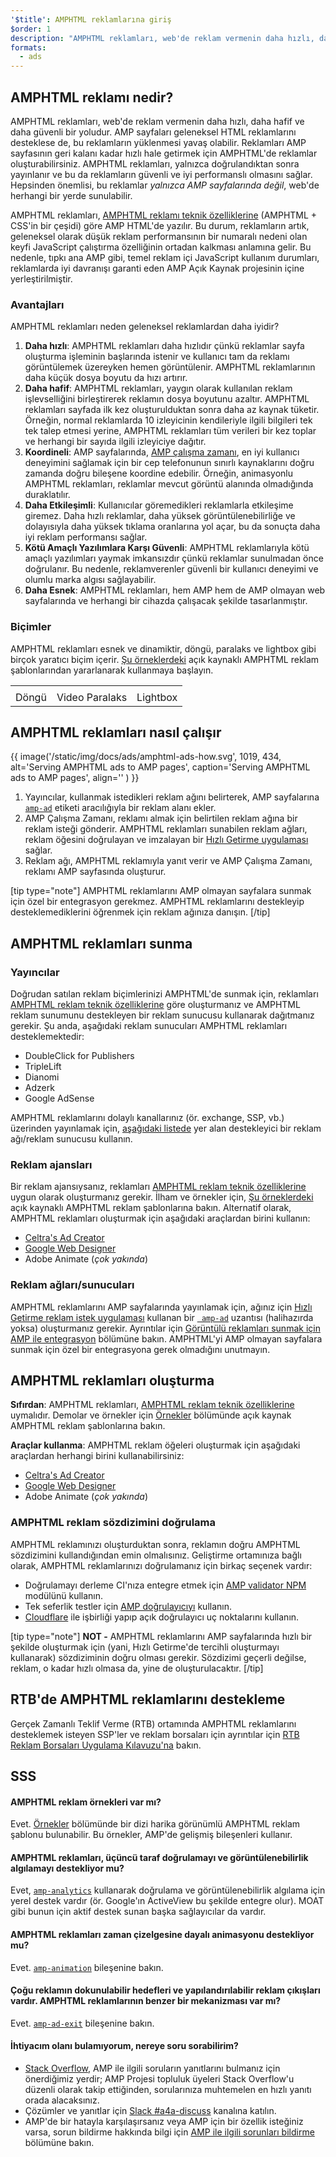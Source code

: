 ```yaml
---
'$title': AMPHTML reklamlarına giriş
$order: 1
description: "AMPHTML reklamları, web'de reklam vermenin daha hızlı, daha hafif ve daha güvenli bir yoludur. AMP sayfaları geleneksel HTML reklamlarını desteklese de, bu reklamların yüklenmesi yavaş olabilir."
formats:
  - ads
---
```


## AMPHTML reklamı nedir?

AMPHTML reklamları, web'de reklam vermenin daha hızlı, daha hafif ve daha güvenli bir yoludur. AMP sayfaları geleneksel HTML reklamlarını desteklese de, bu reklamların yüklenmesi yavaş olabilir. Reklamları AMP sayfasının geri kalanı kadar hızlı hale getirmek için AMPHTML'de reklamlar oluşturabilirsiniz. AMPHTML reklamları, yalnızca doğrulandıktan sonra yayınlanır ve bu da reklamların güvenli ve iyi performanslı olmasını sağlar. Hepsinden önemlisi, bu reklamlar _yalnızca AMP sayfalarında değil_, web'de herhangi bir yerde sunulabilir.

AMPHTML reklamları, [AMPHTML reklamı teknik özelliklerine](a4a_spec.md) (AMPHTML + CSS'in bir çeşidi) göre AMP HTML'de yazılır. Bu durum, reklamların artık, geleneksel olarak düşük reklam performansının bir numaralı nedeni olan keyfi JavaScript çalıştırma özelliğinin ortadan kalkması anlamına gelir. Bu nedenle, tıpkı ana AMP gibi, temel reklam içi JavaScript kullanım durumları, reklamlarda iyi davranışı garanti eden AMP Açık Kaynak projesinin içine yerleştirilmiştir.

### Avantajları

AMPHTML reklamları neden geleneksel reklamlardan daha iyidir?

1. **Daha hızlı**: AMPHTML reklamları daha hızlıdır çünkü reklamlar sayfa oluşturma işleminin başlarında istenir ve kullanıcı tam da reklamı görüntülemek üzereyken hemen görüntülenir. AMPHTML reklamlarının daha küçük dosya boyutu da hızı artırır.
2. **Daha hafif**: AMPHTML reklamları, yaygın olarak kullanılan reklam işlevselliğini birleştirerek reklamın dosya boyutunu azaltır. AMPHTML reklamları sayfada ilk kez oluşturulduktan sonra daha az kaynak tüketir. Örneğin, normal reklamlarda 10 izleyicinin kendileriyle ilgili bilgileri tek tek talep etmesi yerine, AMPHTML reklamları tüm verileri bir kez toplar ve herhangi bir sayıda ilgili izleyiciye dağıtır.
3. **Koordineli**: AMP sayfalarında, [AMP çalışma zamanı](spec/amphtml.md#amp-runtime), en iyi kullanıcı deneyimini sağlamak için bir cep telefonunun sınırlı kaynaklarını doğru zamanda doğru bileşene koordine edebilir. Örneğin, animasyonlu AMPHTML reklamları, reklamlar mevcut görüntü alanında olmadığında duraklatılır.
4. **Daha Etkileşimli**: Kullanıcılar göremedikleri reklamlarla etkileşime giremez. Daha hızlı reklamlar, daha yüksek görüntülenebilirliğe ve dolayısıyla daha yüksek tıklama oranlarına yol açar, bu da sonuçta daha iyi reklam performansı sağlar.
5. **Kötü Amaçlı Yazılımlara Karşı Güvenli**: AMPHTML reklamlarıyla kötü amaçlı yazılımları yaymak imkansızdır çünkü reklamlar sunulmadan önce doğrulanır. Bu nedenle, reklamverenler güvenli bir kullanıcı deneyimi ve olumlu marka algısı sağlayabilir.
6. **Daha Esnek**: AMPHTML reklamları, hem AMP hem de AMP olmayan web sayfalarında ve herhangi bir cihazda çalışacak şekilde tasarlanmıştır.

### Biçimler

AMPHTML reklamları esnek ve dinamiktir, döngü, paralaks ve lightbox gibi birçok yaratıcı biçim içerir. [Şu örneklerdeki](../../../documentation/examples/index.html) açık kaynaklı AMPHTML reklam şablonlarından yararlanarak kullanmaya başlayın.

<table class="nocolor">
  <tr>
    <td class="col-thirty"><amp-anim width="410" height="731" layout="responsive" src="/static/img/docs/ads/amp-ad-01-carousel.gif">
    </amp-anim></td>
    <td class="col-thirty"><amp-anim width="410" height="731" layout="responsive" src="/static/img/docs/ads/amp-ad-02-video-parallax.gif">
    </amp-anim></td>
    <td class="col-thirty"><amp-anim width="410" height="731" layout="responsive" src="/static/img/docs/ads/amp-ad-03-lightbox.gif">
    </amp-anim></td>
  </tr>
  <tr>
    <td>Döngü</td>
    <td>Video Paralaks</td>
    <td>Lightbox</td>
  </tr>
</table>

## AMPHTML reklamları nasıl çalışır

{{ image('/static/img/docs/ads/amphtml-ads-how.svg', 1019, 434, alt='Serving AMPHTML ads to AMP pages', caption='Serving AMPHTML ads to AMP pages', align='' ) }}

1. Yayıncılar, kullanmak istedikleri reklam ağını belirterek, AMP sayfalarına [`amp-ad`](../../../documentation/components/reference/amp-ad.md) etiketi aracılığıyla bir reklam alanı ekler.
2. AMP Çalışma Zamanı, reklamı almak için belirtilen reklam ağına bir reklam isteği gönderir. AMPHTML reklamları sunabilen reklam ağları, reklam öğesini doğrulayan ve imzalayan bir [Hızlı Getirme uygulaması](https://github.com/ampproject/amphtml/blob/master/ads/google/a4a/docs/Network-Impl-Guide.md) sağlar.
3. Reklam ağı, AMPHTML reklamıyla yanıt verir ve AMP Çalışma Zamanı, reklamı AMP sayfasında oluşturur.

[tip type="note"] AMPHTML reklamlarını AMP olmayan sayfalara sunmak için özel bir entegrasyon gerekmez. AMPHTML reklamlarını destekleyip desteklemediklerini öğrenmek için reklam ağınıza danışın. [/tip]

## AMPHTML reklamları sunma

### Yayıncılar

Doğrudan satılan reklam biçimlerinizi AMPHTML'de sunmak için, reklamları [AMPHTML reklam teknik özelliklerine](a4a_spec.md) göre oluşturmanız ve AMPHTML reklam sunumunu destekleyen bir reklam sunucusu kullanarak dağıtmanız gerekir. Şu anda, aşağıdaki reklam sunucuları AMPHTML reklamları desteklemektedir:

- DoubleClick for Publishers
- TripleLift
- Dianomi
- Adzerk
- Google AdSense

AMPHTML reklamlarını dolaylı kanallarınız (ör. exchange, SSP, vb.) üzerinden yayınlamak için, [aşağıdaki listede](../../../documentation/guides-and-tutorials/develop/monetization/ads_vendors.md) yer alan destekleyici bir reklam ağı/reklam sunucusu kullanın.

### Reklam ajansları

Bir reklam ajansıysanız, reklamları [AMPHTML reklam teknik özelliklerine](a4a_spec.md) uygun olarak oluşturmanız gerekir. İlham ve örnekler için, [Şu örneklerdeki](../../../documentation/examples/index.html) açık kaynaklı AMPHTML reklam şablonlarına bakın. Alternatif olarak, AMPHTML reklamları oluşturmak için aşağıdaki araçlardan birini kullanın:

- [Celtra's Ad Creator](http://www.prnewswire.com/news-releases/celtra-partners-with-the-amp-project-showcases-amp-ad-creation-at-google-io-event-300459514.html)
- [Google Web Designer](https://support.google.com/webdesigner/answer/7529856)
- Adobe Animate (_çok yakında_)

### Reklam ağları/sunucuları

AMPHTML reklamlarını AMP sayfalarında yayınlamak için, ağınız için [Hızlı Getirme reklam istek uygulaması](https://github.com/ampproject/amphtml/blob/master/ads/google/a4a/docs/Network-Impl-Guide.md) kullanan bir [` amp-ad`](../../../documentation/components/reference/amp-ad.md) uzantısı (halihazırda yoksa) oluşturmanız gerekir. Ayrıntılar için [Görüntülü reklamları sunmak için AMP ile entegrasyon](../../../documentation/guides-and-tutorials/contribute/adnetwork_integration.md) bölümüne bakın. AMPHTML'yi AMP olmayan sayfalara sunmak için özel bir entegrasyona gerek olmadığını unutmayın.

## AMPHTML reklamları oluşturma

**Sıfırdan**: AMPHTML reklamları, [AMPHTML reklam teknik özelliklerine](a4a_spec.md) uymalıdır. Demolar ve örnekler için [Örnekler](../../../documentation/examples/documentation/amp-ad.html) bölümünde açık kaynak AMPHTML reklam şablonlarına bakın.

**Araçlar kullanma**: AMPHTML reklam öğeleri oluşturmak için aşağıdaki araçlardan herhangi birini kullanabilirsiniz:

- [Celtra's Ad Creator](http://www.prnewswire.com/news-releases/celtra-partners-with-the-amp-project-showcases-amp-ad-creation-at-google-io-event-300459514.html)
- [Google Web Designer](https://support.google.com/webdesigner/answer/7529856)
- Adobe Animate (_çok yakında_)

### AMPHTML reklam sözdizimini doğrulama

AMPHTML reklamınızı oluşturduktan sonra, reklamın doğru AMPHTML sözdizimini kullandığından emin olmalısınız. Geliştirme ortamınıza bağlı olarak, AMPHTML reklamlarınızı doğrulamanız için birkaç seçenek vardır:

- Doğrulamayı derleme CI'nıza entegre etmek için [AMP validator NPM](https://www.npmjs.com/package/amphtml-validator) modülünü kullanın.
- Tek seferlik testler için [AMP doğrulayıcıyı](https://validator.ampproject.org/) kullanın.
- [Cloudflare](https://blog.cloudflare.com/amp-validator-api/) ile işbirliği yapıp açık doğrulayıcı uç noktalarını kullanın.

[tip type="note"] **NOT -** AMPHTML reklamlarını AMP sayfalarında hızlı bir şekilde oluşturmak için (yani, Hızlı Getirme'de tercihli oluşturmayı kullanarak) sözdiziminin doğru olması gerekir. Sözdizimi geçerli değilse, reklam, o kadar hızlı olmasa da, yine de oluşturulacaktır. [/tip]

## RTB'de AMPHTML reklamlarını destekleme

Gerçek Zamanlı Teklif Verme (RTB) ortamında AMPHTML reklamlarını desteklemek isteyen SSP'ler ve reklam borsaları için ayrıntılar için [RTB Reklam Borsaları Uygulama Kılavuzu'na](https://github.com/ampproject/amphtml/blob/master/ads/google/a4a/docs/RTBExchangeGuide.md) bakın.

## SSS

#### AMPHTML reklam örnekleri var mı?

Evet. [Örnekler](../../../documentation/examples/documentation/amp-ad.html) bölümünde bir dizi harika görünümlü AMPHTML reklam şablonu bulunabilir. Bu örnekler, AMP'de gelişmiş bileşenleri kullanır.

#### AMPHTML reklamları, üçüncü taraf doğrulamayı ve görüntülenebilirlik algılamayı destekliyor mu?

Evet, [`amp-analytics`](../../../documentation/components/reference/amp-analytics.md) kullanarak doğrulama ve görüntülenebilirlik algılama için yerel destek vardır (ör. Google'ın ActiveView bu şekilde entegre olur). MOAT gibi bunun için aktif destek sunan başka sağlayıcılar da vardır.

#### AMPHTML reklamları zaman çizelgesine dayalı animasyonu destekliyor mu?

Evet. [`amp-animation`](../../../documentation/components/reference/amp-animation.md) bileşenine bakın.

#### Çoğu reklamın dokunulabilir hedefleri ve yapılandırılabilir reklam çıkışları vardır. AMPHTML reklamlarının benzer bir mekanizması var mı?

Evet. [`amp-ad-exit`](../../../documentation/components/reference/amp-ad-exit.md) bileşenine bakın.

#### İhtiyacım olanı bulamıyorum, nereye soru sorabilirim?

- [Stack Overflow](http://stackoverflow.com/questions/tagged/amp-html), AMP ile ilgili soruların yanıtlarını bulmanız için önerdiğimiz yerdir; AMP Projesi topluluk üyeleri Stack Overflow'u düzenli olarak takip ettiğinden, sorularınıza muhtemelen en hızlı yanıtı orada alacaksınız.
- Çözümler ve yanıtlar için [Slack #a4a-discuss](https://docs.google.com/forms/d/e/1FAIpQLSd83J2IZA6cdR6jPwABGsJE8YL4pkypAbKMGgUZZriU7Qu6Tg/viewform?fbzx=4406980310789882877) kanalına katılın.
- AMP'de bir hatayla karşılaşırsanız veya AMP için bir özellik isteğiniz varsa, sorun bildirme hakkında bilgi için [AMP ile ilgili sorunları bildirme](https://github.com/ampproject/amphtml/blob/master/CONTRIBUTING.md#reporting-issues-with-amp) bölümüne bakın.
